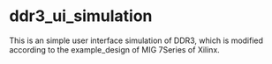 # ddr3_ui_simulation
This is an simple user interface simulation of DDR3, which is modified according to the example_design of MIG 7Series of Xilinx.
